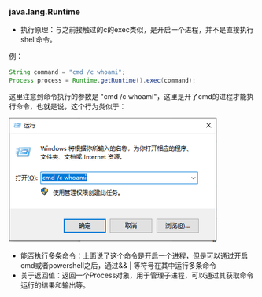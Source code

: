 ### java.lang.Runtime

* 执行原理：与之前接触过的c的exec类似，是开启一个进程，并不是直接执行shell命令。

例：

```java
String command = "cmd /c whoami";
Process process = Runtime.getRuntime().exec(command);
```

这里注意到命令执行的参数是 "cmd /c whoami"，这里是开了cmd的进程才能执行命令，也就是说，这个行为类似于：

![image-20231101172257921](.\images\image-20231101172257921.png)

* 能否执行多条命令：上面说了这个命令是开启一个进程，但是可以通过开启cmd或者powershell之后，通过&& | 等符号在其中运行多条命令
* 关于返回值：返回一个Process对象，用于管理子进程，可以通过其获取命令运行的结果和输出等。